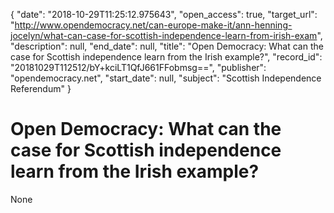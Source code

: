 {
  "date": "2018-10-29T11:25:12.975643", 
  "open_access": true, 
  "target_url": "http://www.opendemocracy.net/can-europe-make-it/ann-henning-jocelyn/what-can-case-for-scottish-independence-learn-from-irish-exam", 
  "description": null, 
  "end_date": null, 
  "title": "Open Democracy: What can the case for Scottish independence learn from the Irish example?", 
  "record_id": "20181029T112512/bY+kciLT1QfJ661FFobmsg==", 
  "publisher": "opendemocracy.net", 
  "start_date": null, 
  "subject": "Scottish Independence Referendum"
}

# Open Democracy: What can the case for Scottish independence learn from the Irish example?

None